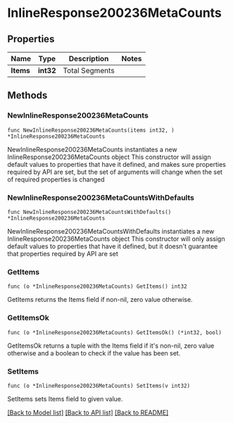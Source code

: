 # InlineResponse200236MetaCounts

## Properties

Name | Type | Description | Notes
------------ | ------------- | ------------- | -------------
**Items** | **int32** | Total Segments | 

## Methods

### NewInlineResponse200236MetaCounts

`func NewInlineResponse200236MetaCounts(items int32, ) *InlineResponse200236MetaCounts`

NewInlineResponse200236MetaCounts instantiates a new InlineResponse200236MetaCounts object
This constructor will assign default values to properties that have it defined,
and makes sure properties required by API are set, but the set of arguments
will change when the set of required properties is changed

### NewInlineResponse200236MetaCountsWithDefaults

`func NewInlineResponse200236MetaCountsWithDefaults() *InlineResponse200236MetaCounts`

NewInlineResponse200236MetaCountsWithDefaults instantiates a new InlineResponse200236MetaCounts object
This constructor will only assign default values to properties that have it defined,
but it doesn't guarantee that properties required by API are set

### GetItems

`func (o *InlineResponse200236MetaCounts) GetItems() int32`

GetItems returns the Items field if non-nil, zero value otherwise.

### GetItemsOk

`func (o *InlineResponse200236MetaCounts) GetItemsOk() (*int32, bool)`

GetItemsOk returns a tuple with the Items field if it's non-nil, zero value otherwise
and a boolean to check if the value has been set.

### SetItems

`func (o *InlineResponse200236MetaCounts) SetItems(v int32)`

SetItems sets Items field to given value.



[[Back to Model list]](../README.md#documentation-for-models) [[Back to API list]](../README.md#documentation-for-api-endpoints) [[Back to README]](../README.md)


